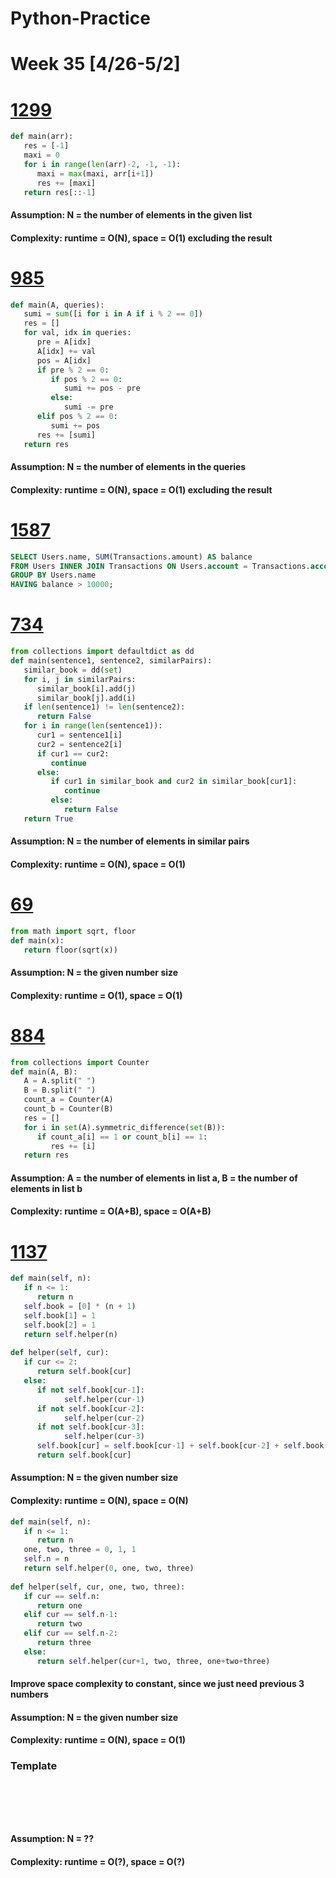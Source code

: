 # Python-Practice

# Week 35 [4/26-5/2]

# [1299](https://leetcode.com/problems/replace-elements-with-greatest-element-on-right-side/)
```python
def main(arr):
   res = [-1]
   maxi = 0
   for i in range(len(arr)-2, -1, -1):
      maxi = max(maxi, arr[i+1])
      res += [maxi]
   return res[::-1]
```
#### Assumption: N = the number of elements in the given list
#### Complexity: runtime = O(N), space = O(1) excluding the result

# [985](https://leetcode.com/problems/sum-of-even-numbers-after-queries/)
```python
def main(A, queries):
   sumi = sum([i for i in A if i % 2 == 0])
   res = []
   for val, idx in queries:
      pre = A[idx]
      A[idx] += val
      pos = A[idx]
      if pre % 2 == 0:
         if pos % 2 == 0:
            sumi += pos - pre
         else:
            sumi -= pre
      elif pos % 2 == 0:
         sumi += pos
      res += [sumi]
   return res
```
#### Assumption: N = the number of elements in the queries
#### Complexity: runtime = O(N), space = O(1) excluding the result

# [1587](https://leetcode.com/problems/bank-account-summary-ii/)
```sql
SELECT Users.name, SUM(Transactions.amount) AS balance
FROM Users INNER JOIN Transactions ON Users.account = Transactions.account
GROUP BY Users.name
HAVING balance > 10000;
```

# [734](https://leetcode.com/problems/sentence-similarity/)
```python
from collections import defaultdict as dd
def main(sentence1, sentence2, similarPairs):
   similar_book = dd(set)
   for i, j in similarPairs:
      similar_book[i].add(j)
      similar_book[j].add(i)
   if len(sentence1) != len(sentence2):
      return False
   for i in range(len(sentence1)):
      cur1 = sentence1[i]
      cur2 = sentence2[i]
      if cur1 == cur2:
         continue
      else:
         if cur1 in similar_book and cur2 in similar_book[cur1]:
            continue
         else:
            return False
   return True
```
#### Assumption: N = the number of elements in similar pairs
#### Complexity: runtime = O(N), space = O(1)

# [69](https://leetcode.com/problems/sqrtx/)
```python
from math import sqrt, floor
def main(x):
   return floor(sqrt(x))
```
#### Assumption: N = the given number size
#### Complexity: runtime = O(1), space = O(1)

# [884](https://leetcode.com/problems/uncommon-words-from-two-sentences/)
```python
from collections import Counter
def main(A, B):
   A = A.split(" ")
   B = B.split(" ")
   count_a = Counter(A)
   count_b = Counter(B)
   res = []
   for i in set(A).symmetric_difference(set(B)):
      if count_a[i] == 1 or count_b[i] == 1:
         res += [i]
   return res
```
#### Assumption: A = the number of elements in list a, B = the number of elements in list b
#### Complexity: runtime = O(A+B), space = O(A+B)

# [1137](https://leetcode.com/problems/n-th-tribonacci-number/)
```python
def main(self, n):
   if n <= 1:
      return n
   self.book = [0] * (n + 1)
   self.book[1] = 1
   self.book[2] = 1
   return self.helper(n) 
   
def helper(self, cur):
   if cur <= 2:
      return self.book[cur]
   else:
      if not self.book[cur-1]:
            self.helper(cur-1)
      if not self.book[cur-2]:
            self.helper(cur-2)
      if not self.book[cur-3]:
            self.helper(cur-3)
      self.book[cur] = self.book[cur-1] + self.book[cur-2] + self.book[cur-3]
      return self.book[cur]
```
#### Assumption: N = the given number size
#### Complexity: runtime = O(N), space = O(N)

```python
def main(self, n):
   if n <= 1:
      return n
   one, two, three = 0, 1, 1
   self.n = n
   return self.helper(0, one, two, three) 
   
def helper(self, cur, one, two, three):
   if cur == self.n:
      return one
   elif cur == self.n-1:
      return two
   elif cur == self.n-2:
      return three
   else:
      return self.helper(cur+1, two, three, one+two+three)
```
#### Improve space complexity to constant, since we just need previous 3 numbers
#### Assumption: N = the given number size
#### Complexity: runtime = O(N), space = O(1)

### Template
# []()
```sql
```

# []()
```python
```
#### Assumption: N = ??
#### Complexity: runtime = O(?), space = O(?)